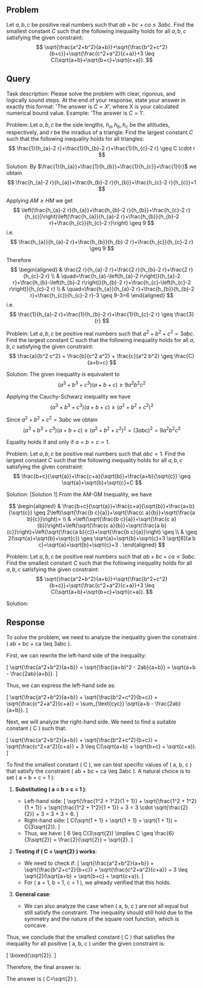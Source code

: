 ## Problem

Let $a, b, c$ be positive real numbers such that $ab + bc + ca \leq 3abc$. Find the smallest constant $C$ such that the following inequality holds for all $a, b, c$ satisfying the given constraint:
$$
\sqrt{\frac{a^2+b^2}{a+b}}+\sqrt{\frac{b^2+c^2}{b+c}}+\sqrt{\frac{c^2+a^2}{c+a}}+3 \leq C(\sqrt{a+b}+\sqrt{b+c}+\sqrt{c+a}).
$$

## Query

Task description: Please solve the problem with clear, rigorous, and logically sound steps. At the end of your response, state your answer in exactly this format: 'The answer is $C=X$', where X is your calculated numerical bound value. Example: 'The answer is $C=1$'.



Problem: Let $a, b, c$ be the side lengths, $h_{a}, h_{b}, h_{c}$ be the altitudes, respectively, and $r$ be the inradius of a triangle. Find the largest constant $C$ such that the following inequality holds for all triangles:
$$
\frac{1}{h_{a}-2 r}+\frac{1}{h_{b}-2 r}+\frac{1}{h_{c}-2 r} \geq C \cdot r
$$

Solution: By $\frac{1}{h_{a}}+\frac{1}{h_{b}}+\frac{1}{h_{c}}=\frac{1}{r}$ we obtain
$$
\frac{h_{a}-2 r}{h_{a}}+\frac{h_{b}-2 r}{h_{b}}+\frac{h_{c}-2 r}{h_{c}}=1
$$

Applying $A M \geq H M$ we get
$$
\left(\frac{h_{a}-2 r}{h_{a}}+\frac{h_{b}-2 r}{h_{b}}+\frac{h_{c}-2 r}{h_{c}}\right)\left(\frac{h_{a}}{h_{a}-2 r}+\frac{h_{b}}{h_{b}-2 r}+\frac{h_{c}}{h_{c}-2 r}\right) \geq 9
$$
i.e.
$$
\frac{h_{a}}{h_{a}-2 r}+\frac{h_{b}}{h_{b}-2 r}+\frac{h_{c}}{h_{c}-2 r} \geq 9
$$

Therefore
$$
\begin{aligned}
& \frac{2 r}{h_{a}-2 r}+\frac{2 r}{h_{b}-2 r}+\frac{2 r}{h_{c}-2 r} \\
& \quad=\frac{h_{a}-\left(h_{a}-2 r\right)}{h_{a}-2 r}+\frac{h_{b}-\left(h_{b}-2 r\right)}{h_{b}-2 r}+\frac{h_{c}-\left(h_{c}-2 r\right)}{h_{c}-2 r} \\
& \quad=\frac{h_{a}}{h_{a}-2 r}+\frac{h_{b}}{h_{b}-2 r}+\frac{h_{c}}{h_{c}-2 r}-3 \geq 9-3=6
\end{aligned}
$$
i.e.
$$
\frac{1}{h_{a}-2 r}+\frac{1}{h_{b}-2 r}+\frac{1}{h_{c}-2 r} \geq \frac{3}{r}
$$



Problem: Let $a, b, c$ be positive real numbers such that $a^2 + b^2 + c^2 = 3abc$. Find the largest constant $C$ such that the following inequality holds for all $a, b, c$ satisfying the given constraint:
$$
\frac{a}{b^2 c^2} + \frac{b}{c^2 a^2} + \frac{c}{a^2 b^2} \geq \frac{C}{a+b+c}
$$

Solution: The given inequality is equivalent to
$$
\left(a^{3}+b^{3}+c^{3}\right)(a+b+c) \geq 9 a^{2} b^{2} c^{2}
$$

Applying the Cauchy-Schwarz inequality we have
$$
\left(a^{3}+b^{3}+c^{3}\right)(a+b+c) \geq\left(a^{2}+b^{2}+c^{2}\right)^{2}
$$

Since $a^{2}+b^{2}+c^{2}=3 a b c$ we obtain
$$
\left(a^{3}+b^{3}+c^{3}\right)(a+b+c) \geq\left(a^{2}+b^{2}+c^{2}\right)^{2}=(3 a b c)^{2}=9 a^{2} b^{2} c^{2}
$$

Equality holds if and only if $a=b=c=1$.



Problem: Let $a, b, c$ be positive real numbers such that $a b c = 1$. Find the largest constant $C$ such that the following inequality holds for all $a, b, c$ satisfying the given constraint:
$$
\frac{b+c}{\sqrt{a}}+\frac{c+a}{\sqrt{b}}+\frac{a+b}{\sqrt{c}} \geq \sqrt{a}+\sqrt{b}+\sqrt{c}+C
$$

Solution: [Solution 1]
From the AM-GM Inequality, we have

$$
\begin{aligned}
& \frac{b+c}{\sqrt{a}}+\frac{c+a}{\sqrt{b}}+\frac{a+b}{\sqrt{c}} \geq 2\left(\sqrt{\frac{b c}{a}}+\sqrt{\frac{c a}{b}}+\sqrt{\frac{a b}{c}}\right)= \\
& =\left(\sqrt{\frac{b c}{a}}+\sqrt{\frac{c a}{b}}\right)+\left(\sqrt{\frac{c a}{b}}+\sqrt{\frac{a b}{c}}\right)+\left(\sqrt{\frac{a b}{c}}+\sqrt{\frac{b c}{a}}\right) \geq \\
& \geq 2(\sqrt{a}+\sqrt{b}+\sqrt{c}) \geq \sqrt{a}+\sqrt{b}+\sqrt{c}+3 \sqrt[6]{a b c}=\sqrt{a}+\sqrt{b}+\sqrt{c}+3 .
\end{aligned}
$$

Problem: Let $a, b, c$ be positive real numbers such that $ab + bc + ca \leq 3abc$. Find the smallest constant $C$ such that the following inequality holds for all $a, b, c$ satisfying the given constraint:
$$
\sqrt{\frac{a^2+b^2}{a+b}}+\sqrt{\frac{b^2+c^2}{b+c}}+\sqrt{\frac{c^2+a^2}{c+a}}+3 \leq C(\sqrt{a+b}+\sqrt{b+c}+\sqrt{c+a}).
$$

Solution:

## Response

To solve the problem, we need to analyze the inequality given the constraint \( ab + bc + ca \leq 3abc \). 

First, we can rewrite the left-hand side of the inequality:

\[
\sqrt{\frac{a^2+b^2}{a+b}} = \sqrt{\frac{(a+b)^2 - 2ab}{a+b}} = \sqrt{a+b - \frac{2ab}{a+b}}.
\]

Thus, we can express the left-hand side as:

\[
\sqrt{\frac{a^2+b^2}{a+b}} + \sqrt{\frac{b^2+c^2}{b+c}} + \sqrt{\frac{c^2+a^2}{c+a}} = \sum_{\text{cyc}} \sqrt{a+b - \frac{2ab}{a+b}}.
\]

Next, we will analyze the right-hand side. We need to find a suitable constant \( C \) such that:

\[
\sqrt{\frac{a^2+b^2}{a+b}} + \sqrt{\frac{b^2+c^2}{b+c}} + \sqrt{\frac{c^2+a^2}{c+a}} + 3 \leq C(\sqrt{a+b} + \sqrt{b+c} + \sqrt{c+a}).
\]

To find the smallest constant \( C \), we can test specific values of \( a, b, c \) that satisfy the constraint \( ab + bc + ca \leq 3abc \). A natural choice is to set \( a = b = c = 1 \):

1. **Substituting \( a = b = c = 1 \)**:
   - Left-hand side:
   \[
   \sqrt{\frac{1^2 + 1^2}{1 + 1}} + \sqrt{\frac{1^2 + 1^2}{1 + 1}} + \sqrt{\frac{1^2 + 1^2}{1 + 1}} + 3 = 3 \cdot \sqrt{\frac{2}{2}} + 3 = 3 + 3 = 6.
   \]
   - Right-hand side:
   \[
   C(\sqrt{1 + 1} + \sqrt{1 + 1} + \sqrt{1 + 1}) = C(3\sqrt{2}).
   \]
   - Thus, we have:
   \[
   6 \leq C(3\sqrt{2}) \implies C \geq \frac{6}{3\sqrt{2}} = \frac{2}{\sqrt{2}} = \sqrt{2}.
   \]

2. **Testing if \( C = \sqrt{2} \) works**:
   - We need to check if:
   \[
   \sqrt{\frac{a^2+b^2}{a+b}} + \sqrt{\frac{b^2+c^2}{b+c}} + \sqrt{\frac{c^2+a^2}{c+a}} + 3 \leq \sqrt{2}(\sqrt{a+b} + \sqrt{b+c} + \sqrt{c+a}).
   \]
   - For \( a = 1, b = 1, c = 1 \), we already verified that this holds.

3. **General case**:
   - We can also analyze the case when \( a, b, c \) are not all equal but still satisfy the constraint. The inequality should still hold due to the symmetry and the nature of the square root function, which is concave.

Thus, we conclude that the smallest constant \( C \) that satisfies the inequality for all positive \( a, b, c \) under the given constraint is:

\[
\boxed{\sqrt{2}}.
\]

Therefore, the final answer is:

The answer is \( C=\sqrt{2} \).